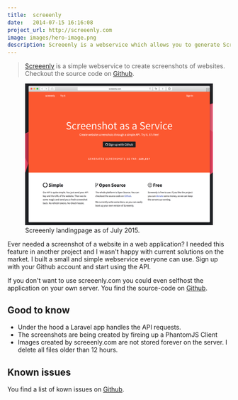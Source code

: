 ```yaml
---
title:  screeenly
date:   2014-07-15 16:16:08
project_url: http://screeenly.com
image: images/hero-image.png
description: Screeenly is a webservice which allows you to generate Screenshots of websites through a simple API for free.
---
```


> [Screeenly](http://screeenly.com) is a simple webservice to create screenshots of websites. Checkout the source code on [Github](https://github.com/stefanzweifel/screeenly).

<figure>
    <img src="images/landingpage-v3.png" alt="Landingpage">
    <figcaption>Screeenly landingpage as of July 2015.</figcaption> 
</figure>


Ever needed a screenshot of a website in a web application? I needed this feature in another project and I wasn't happy with current solutions on the market. I built a small and simple webservice everyone can use.
Sign up with your Github account and start using the API.

If you don't want to use screeenly.com you could even selfhost the application on your own server. You find the source-code on [Github](https://github.com/stefanzweifel/screeenly).

## Good to know

- Under the hood a Laravel app handles the API requests.
- The screenshots are being created by fireing up a PhantomJS Client
- Images created by screeenly.com are not stored forever on the server. I delete all files older than 12 hours.

## Known issues

You find a list of kown issues on [Github](https://github.com/stefanzweifel/screeenly/issues).